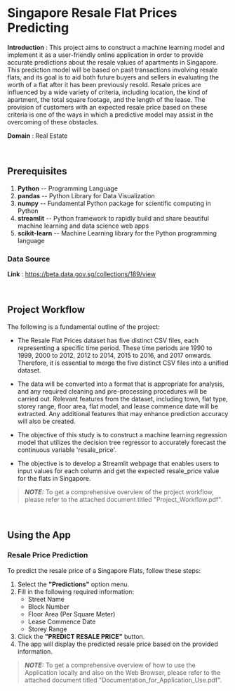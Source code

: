 # Singapore Resale Flat Prices Predicting

**Introduction** : This project aims to construct a machine learning model and implement it as a user-friendly online application in order to provide accurate predictions about the resale values of apartments in Singapore. This prediction model will be based on past transactions involving resale flats, and its goal is to aid both future buyers and sellers in evaluating the worth of a flat after it has been previously resold. Resale prices are influenced by a wide variety of criteria, including location, the kind of apartment, the total square footage, and the length of the lease. The provision of customers with an expected resale price based on these criteria is one of the ways in which a predictive model may assist in the overcoming of these obstacles.

**Domain** : Real Estate


<br/>

## Prerequisites
1. **Python** -- Programming Language
2. **pandas** -- Python Library for Data Visualization
3. **numpy** --  Fundamental Python package for scientific computing in Python
4. **streamlit** -- Python framework to rapidly build and share beautiful machine learning and data science web apps
5. **scikit-learn** -- Machine Learning library for the Python programming language

### Data Source
**Link** : https://beta.data.gov.sg/collections/189/view

<br/>

## Project Workflow
The following is a fundamental outline of the project:
  - The Resale Flat Prices dataset has five distinct CSV files, each representing a specific time period. These time periods are 1990 to 1999, 2000 to 2012, 2012 to 2014, 2015 to 2016, and 2017 onwards. Therefore, it is essential to merge the five distinct CSV files into a unified dataset.
    
  - The data will be converted into a format that is appropriate for analysis, and any required cleaning and pre-processing procedures will be carried out. Relevant features from the dataset, including town, flat type, storey range, floor area, flat model, and lease commence date will be extracted. Any additional features that may enhance prediction accuracy will also be created.
    
  - The objective of this study is to construct a machine learning regression model that utilizes the decision tree regressor to accurately forecast the continuous variable 'resale_price'.
    
  - The objective is to develop a Streamlit webpage that enables users to input values for each column and get the expected resale_price value for the flats in Singapore.
    
> **_NOTE:_**  To get a comprehensive overview of the project workflow, please refer to the attached document titled "Project_Workflow.pdf".

<br/>

## Using the App

### Resale Price Prediction
To predict the resale price of a Singapore Flats, follow these steps:
1. Select the **"Predictions"** option menu.
2. Fill in the following required information:
   - Street Name
   - Block Number
   - Floor Area (Per Square Meter)
   - Lease Commence Date
   - Storey Range
3. Click the **"PREDICT RESALE PRICE"** button.
4. The app will display the predicted resale price based on the provided information.

  > **_NOTE:_**  To get a comprehensive overview of how to use the Application locally and also on the Web Browser, please refer to the attached document titled "Documentation_for_Application_Use.pdf". 
